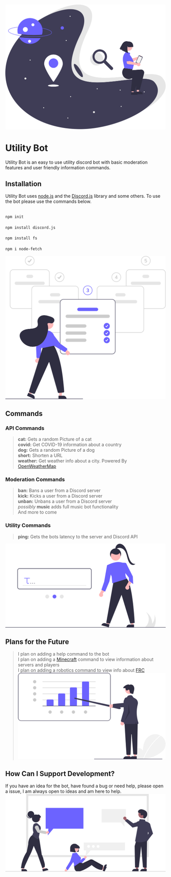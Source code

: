 ![logo.svg](./resources/logo.svg)
# Utility Bot

Utility Bot is an easy to use utility discord bot with basic moderation features and user friendly information commands.


## Installation

Utility Bot uses [node.js](https://nodejs.org/en/) and the [Discord.js](https://discord.js.org) library and some others.  To use the bot please use the commands below.

```bash

npm init

npm install discord.js

npm install fs

npm i node-fetch
```
![install.svg](./resources/install.svg)

## Commands

### API Commands

> **cat:** Gets a random Picture of a cat <br />
> **covid:** Get COVID-19 information about a country <br />
> **dog:** Gets a random Picture of a dog <br />
> **short:** Shorten a URL <br />
> **weather:** Get weather info about a city. Powered By [OpenWeatherMap](https://openweathermap.org/) <br />

### Moderation Commands

> **ban:** Bans a user from a Discord server <br />
> **kick:** Kicks a user from a Discord server <br />
> **unban:** Unbans a user from a Discord server <br />
> *possibly* **music** adds full music bot functionality <br />
> And more to come<br />

### Utility Commands

> **ping:** Gets the bots latency to the server and Discord API <br />

![commands.svg](./resources/commands.svg)

## Plans for the Future

> I plan on adding a help command to the bot <br />
> I plan on adding a [Minecraft](https://minecraft.net) command to view information about servers and players <br />
> I plan on adding a robotics command to view info about [FRC](https://www.firstinspires.org/) <br />
![plans.svg](./resources/plans.svg)

## How Can I Support Development?

If you have an idea for the bot, have found a bug or need help, please open a issue, I am always open to ideas and am here to help.
![support.svg](./resources/support.svg)